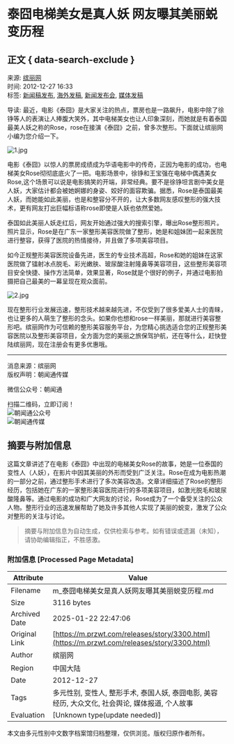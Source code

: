 # 泰囧电梯美女是真人妖 网友曝其美丽蜕变历程

## 正文 { data-search-exclude }


来源: [缤丽网](https://www.przwt.com/)  
时间: 2012-12-27 16:33  
标签: [新闻稿发布](https://www.przwt.com/releases/search/新闻稿发布.html "新闻稿发布"), [海外发稿](https://www.przwt.com/releases/search/海外发稿.html "海外发稿"), [新闻发布会](https://www.przwt.com/releases/search/新闻发布会.html "新闻发布会"), [媒体发稿](https://www.przwt.com/releases/search/媒体发稿.html "媒体发稿")  

导读: 最近，电影《泰囧》是大家关注的热点，票房也是一路飙升，电影中除了徐铮等人的表演让人捧腹大笑外，其中电梯美女也让人印象深刻，而她就是有着泰国最美人妖之称的Rose，rose在接演《泰囧》之前，曾多次整形。下面就让缤丽网小编为您介绍一下。

![1.jpg](https://image.przwt.com/file/xwtg/2012-12-27/76f84aea4b98d973afe0fe653bceb6d2.jpg)

电影《泰囧》以惊人的票房成绩成为华语电影中的传奇，正因为电影的成功，也电梯美女Rose彻彻底底火了一把。电影场景中，徐铮和王宝强在电梯中偶遇美女Rose,这个场景可以说是电影搞笑的开端，非常经典。要不是徐铮坦言剧中美女是人妖，大家估计都会被她婀娜的身姿、姣好的面容欺骗。据悉，Rose是泰国最美人妖，而她能如此美丽，也是和整容分不开的，让大多数网友感叹整形的强大技术，更有网友打出巨幅标语称rose即使是人妖也依然爱她。

泰国如此美丽人妖走红后，网友开始通过强大的搜索引擎，曝出Rose整形照片。照片显示，Rose是在广东一家整形美容医院做了整形，她是和姐妹团一起来医院进行整容，获得了医院的热情接待，并且做了多项美容项目。

如今正规整形美容医院设备先进，医生的专业技术高超，Rose和她的姐妹在这家医院做了镭射冰点脱毛、彩光嫩肤、玻尿酸注射隆鼻等美容项目，这些整形美容项目安全快捷、操作方法简单，效果显著，Rose就是个很好的例子，并通过电影拍摄把自己最美的一幕呈现在观众面前。

![2.jpg](https://image.przwt.com/file/xwtg/2012-12-27/079e02326b76851402c2a891971fd43f.jpg)

现在整形行业发展迅速，整形技术越来越先进，不仅受到了很多爱美人士的青睐，也让更多的人萌生了整形的念头。如果你也想和rose一样美丽，那就进行美容整形吧。缤丽网作为可信赖的整形美容服务平台，为您精心挑选适合您的正规整形美容医院以及整形美容项目，全方面为您的美丽之旅保驾护航，还在等什么，赶快登陆缤丽网，现在注册会有更多优惠哦。

---

消息来源：缤丽网  
版权声明：朝闻通传媒  

微信公众号：朝闻通  

扫描二维码，立即订阅！  
![朝闻通公众号](/static/default/web/img/ewm-przwt.jpg)  
![朝闻通传媒](/static/default/web/img/przwt-story-logo.jpg)
<!-- tcd_original_link https://m.przwt.com/releases/story/3300.html -->


## 摘要与附加信息

<!-- tcd_abstract -->
这篇文章讲述了在电影《泰囧》中出现的电梯美女Rose的故事，她是一位泰国的变性人（人妖），在影片中因其美丽的外形而受到广泛关注。Rose在成为电影热潮的一部分之前，通过整形手术进行了多次美容改造。文章详细描述了Rose的整形经历，包括她在广东的一家整形美容医院进行的多项美容项目，如激光脱毛和玻尿酸隆鼻等。通过电影的成功和广大网友的讨论，Rose成为了一个备受关注的公众人物。整形行业的迅速发展帮助了她及许多其他人实现了美丽的蜕变，激发了公众对整形的关注与讨论。
<!-- tcd_abstract_end -->

> 摘要与附加信息为自动生成，仅供检索与参考。如有错误或遗漏（未知），请协助编辑指正，不胜感激。

### 附加信息 [Processed Page Metadata]

| Attribute       | Value                                  |
|-----------------|----------------------------------------|
| Filename        | m_泰囧电梯美女是真人妖网友曝其美丽蜕变历程.md                             |
| Size            | 3116 bytes                           |
| Archived Date   | 2025-01-22 22:47:06                             |
| Original Link   | [https://m.przwt.com/releases/story/3300.html](https://m.przwt.com/releases/story/3300.html)                       |
| Author          | 缤丽网                               |
| Region          | 中国大陆                               |
| Date            | 2012-12-27                                 |
| Tags            | 多元性别, 变性人, 整形手术, 泰国人妖, 泰囧电影, 美容经历, 大众文化, 社会舆论, 媒体报道, 个人故事                                 |
| Evaluation            | [Unknown type(update needed)]                                 |
<!-- tcd_table_end -->

本文由多元性别中文数字档案馆归档整理，仅供浏览。版权归原作者所有。

